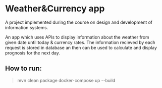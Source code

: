 # Weather&Currency app

A project implemented during the course on design and development of information systems.

An app which uses APIs to display information about the weather from given date until today & currency rates. The information recieved by each request is stored in database an then can be used to calculate and display prognosis for the next day. 

## How to run:

> mvn clean package docker-compose up --build
